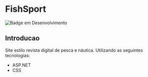 # FishSport
![Badge em Desenvolvimento](https://img.shields.io/static/v1?label=STATUS&message=FINALIZADO&color=GREEN&style=for-the-badge)
## Introducao
Site estilo revista digital de pesca e náutica. Utilizando as seguintes tecnologias:
* ASP.NET
* CSS